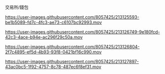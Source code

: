 交易所/錢包

https://user-images.githubusercontent.com/8057425/213125593-be1b5089-fd7c-4fc3-ae73-c6107bc92993.mov



https://user-images.githubusercontent.com/8057425/213126749-9e180fcd-42c3-4ace-b94e-ac296f29c50a.mov



https://user-images.githubusercontent.com/8057425/213126804-2f7c4895-ef5d-4b93-93f8-0421bf16c990.mov



https://user-images.githubusercontent.com/8057425/213127897-43ac0bc5-1f92-4757-8c78-487ec6f8ef31.mov

